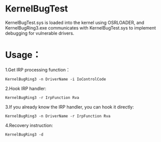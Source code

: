 # KernelBugTest
KernelBugTest.sys is loaded into the kernel using OSRLOADER, 
and KernelBugRing3.exe communicates with KernelBugTest.sys to implement debugging for vulnerable drivers.
# Usage：
1.Get IRP processing function：
 
 ```
 KernelBugRing3 -n DriverName -i IoControlCode
 ```

    
2.Hook IRP handler:

 ```
 KernelBugRing3 -r IrpFunction Rva
 ```
    
3.If you already know the IRP handler, you can hook it directly:
 
 ```
 KernelBugRing3 -n DriverName -r IrpFunction Rva
 ```

4.Recovery instruction:

 ```
 KernelBugRing3 -d
 ```
